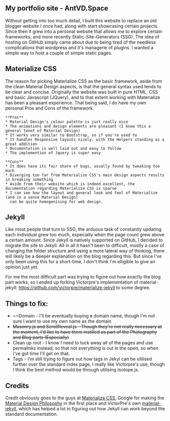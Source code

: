 My portfolio site - AntVD.Space
---
Without getting into too much detail, I built this website to replace an old blogger website I once had, along with start showcasing certain projects. Since then it grew into a personal website that allows me to explore certain frameworks, and more recently Static-Site-Generators (SSG). The idea of hosting on GitHub simply came about due to being tired of the needless complications that wordpress and it's managerie of plugins. I wanted a simple way to host a couple of simple static pages.

Materialize CSS
---
The reason for picking Materialize CSS as the basic framework, aside from the clean Material Design aspects, is that the general syntax used tends to be clear and concise. Originally the website was built in pure HTML, CSS and basic Javascript (JQuery), and to that extent working with Materialize has been a pleasant experience. 
That being said, I do have my own personal Pros and Cons of the framework.

	**Pros**
	* Material Design's colour palette is just really nice
	* The animations and design elements are pleasant (I know this a general tenet of Material Design)
	* It works very similar to Bootstrap, so if you're used to 
	* It handles Responsive layouts nicely, with the Helpers standing as a great addition 
	* Documentation is well laid out and easy to follow
	* The implemention of Jquery is super easy

	**Cons**
	* It does have its fair share of bugs, usually found by tweaking too much
	* Diverging too far from Materialize CSS's main design aspects results in breaking something
	* Aside from their website which is indeed excellent, the documentation regarding Materialize CSS is sparse
	* I can see how the layout and general look and feel of Materialize (and in a sense Material Design) 
	  can be quite homogenising for web design.

Jekyll
---
Like most people that turn to SSG, the arduous task of constantly updating each individual grew too much, especially when the page count grew above a certain amount. Since Jekyll is natively supported on GitHub, I decided to migrate the site to Jekyll. All in all it hasn't been to difficult, mostly a case of changing the folder structure and using a more lateral way of thinking, there will likely be a deeper explanation on the blog regarding this. But since I've only been using this for a short-time, I don't think I'm elligible to give an opinion just yet.

For me the most difficult part was trying to figure out how exactly the blog part works, so I ended up forking Victorpre's implementation of material-jekyll: <https://github.com/victorpre/materialize-jekyll> to some degree.


Things to fix:
---

* ~~Domain - I'll be eventually buying a domain name, though I'm not sure I want to use my own name as the domain
* ~~Masonry.js and ScrollReveal.js - Though they're not really necessary at the moment, I'd like to have them instilled as part of the Photography and Blog parts (Especially)~~
* Clean up root - I know I need to tuck away all of the pages and use permalinks instead, so that not everything is out in the open, so when I've got time I'll get on that.
* Tags - I'm still trying to figure out how tags in Jekyl can be utilised further over the standard index page, I really like Victorpre's use, though I think the best method would be through utilising Isotope.js.

Credits
---
Credit obviously goes to the guys at [Materialize CSS](https://github.com/Dogfalo/materialize), Google for making the [Material Design Philosophy](https://material.io/design/#introduction-goals) in the first place and VictorPre's own [material-jekyll](https://github.com/victorpre/materialize-jekyll), which has helped a lot in figuring out how Jekyll can work beyond the standard documentation.

